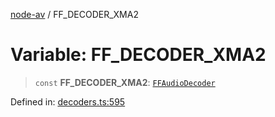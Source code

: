 [node-av](../globals.md) / FF\_DECODER\_XMA2

# Variable: FF\_DECODER\_XMA2

> `const` **FF\_DECODER\_XMA2**: [`FFAudioDecoder`](../type-aliases/FFAudioDecoder.md)

Defined in: [decoders.ts:595](https://github.com/seydx/av/blob/f8631fc881b394300b1479f511d55cf1c370a87f/src/constants/decoders.ts#L595)
